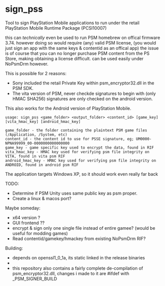 # sign_pss

Tool to sign PlayStation Mobile applications to run under the retail PlayStation Mobile Runtime Package (PCSI10007) 

this can *technically* even be used to run PSM homebrew on offical firmware 3.74. 
however doing so would require (any) valid PSM license, (you would just sign an app with the same keys & contentid as an offical app)
the issue is of course that you can no longer purchase PSM content from the PS Store, making obtaining a license difficult.
can be used easily under NoPsmDrm however.

This is possible for 2 reasons:
- Sony included the retail Private Key within psm_encryptor32.dll in the PSM SDK.
- The vita version of PSM, never checkde signatures to begin with (only HMAC SHA256) signatures are only checked on the android version.


This also works for the Android version of PlayStation Mobile.


```
usage: sign_pss <game_folder> <output_folder> <content_id> [game_key] [vita_hmac_key] [android_hmac_key]

game_folder - the folder containing the plaintext PSM game files (/Application, /System, etc)
content_id - the content id to use for PSSE signature, eg; UM0000-NPNA99999_00-0000000000000000
game_key - game specific key used to encrypt the data, found in RIF
vita_hmac_key - HMAC key used for verifying psm file integrity on VITA, found in vita psm RIF
android_hmac_key - HMAC key used for verifying psm file integrity on ANDROID, found in android psm RIF

```

The application targets Windows XP, so it should work even really far back

TODO: 
- Determine if PSM Unity uses same public key as psm proper.
- Create a linux & macos port?

Maybe someday: 
- x64 version ?
- GUI frontend ??
- encrypt & sign only one single file instead of entire gamee? (would be useful for modding games)
- Read contentid/gamekey/hmackey from existing NoPsmDrm RIF?

Building: 
- depends on openssl1_0_1a, its static linked in the release binaries
- 
- this repository also contains a fairly complete de-compilation of psm_encryptor32.dll,
changes i made to it are #ifdef with _PSM_SIGNER_BUILD 
